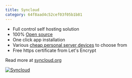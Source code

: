 ```yaml
---
title: Syncloud
category: 64f8aad4c52cef03f05b1b81
---
```




* Full control self hosting solution
* 100% [Open source](https://github.com/syncloud/platform)
* One click app installation
* Various [cheap personal server devices](https://syncloud.org/hardware.html) to choose from
* Free https certificate from Let's Encrypt

Read more at [syncloud.org](https://syncloud.org)

[![Syncloud](https://syncloud.org/images/logo\_min.svg)](https://syncloud.org)

